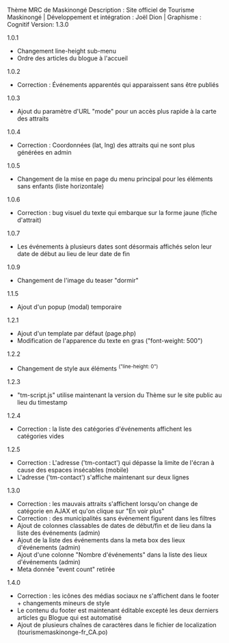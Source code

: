 Thème MRC de Maskinongé
Description : Site officiel de Tourisme Maskinongé | Développement et intégration : Joël Dion | Graphisme : Cognitif
Version: 1.3.0

1.0.1
- Changement line-height sub-menu
- Ordre des articles du blogue à l'accueil

1.0.2
- Correction : Événements apparentés qui apparaissent sans être publiés 

1.0.3 
- Ajout du paramètre d'URL "mode" pour un accès plus rapide à la carte des attraits

1.0.4
- Correction : Coordonnées (lat, lng) des attraits qui ne sont plus générées en admin

1.0.5
- Changement de la mise en page du menu principal pour les éléments sans enfants (liste horizontale)

1.0.6
- Correction : bug visuel du texte qui embarque sur la forme jaune (fiche d'attrait)

1.0.7
- Les événements à plusieurs dates sont désormais affichés selon leur date de début au lieu de leur date de fin

1.0.9
- Changement de l'image du teaser "dormir"

1.1.5
- Ajout d'un popup (modal) temporaire

1.2.1
- Ajout d'un template par défaut (page.php)
- Modification de l'apparence du texte en gras ("font-weight: 500")

1.2.2
- Changement de style aux éléments <sup> ("line-height: 0")

1.2.3
- "tm-script.js" utilise maintenant la version du Thème sur le site public au lieu du timestamp

1.2.4
- Correction : la liste des catégories d'événements affichent les catégories vides

1.2.5 
- Correction : L'adresse ('tm-contact') qui dépasse la limite de l'écran à cause des espaces insécables (mobile)
- L'adresse ('tm-contact') s'affiche maintenant sur deux lignes

1.3.0 
- Correction : les mauvais attraits s'affichent lorsqu'on change de catégorie en AJAX et qu'on clique sur "En voir plus"
- Correction : des municipalités sans événement figurent dans les filtres
- Ajout de colonnes classables de dates de début/fin et de lieu dans la liste des événements (admin)
- Ajout de la liste des événements dans la meta box des lieux d'événements (admin)
- Ajout d'une colonne "Nombre d'événements" dans la liste des lieux d'événements (admin)
- Meta donnée "event count" retirée

1.4.0 
- Correction : les icônes des médias sociaux ne s'affichent dans le footer + changements mineurs de style
- Le contenu du footer est maintenant éditable excepté les deux derniers articles gu Blogue qui est automatisé
- Ajout de plusieurs chaînes de caractères dans le fichier de localization (tourismemaskinonge-fr_CA.po)